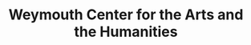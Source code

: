 ---
layout: repo
title: "Weymouth Center for the Arts and the Humanities"
id: 5608
permalink: repos/5608/
---